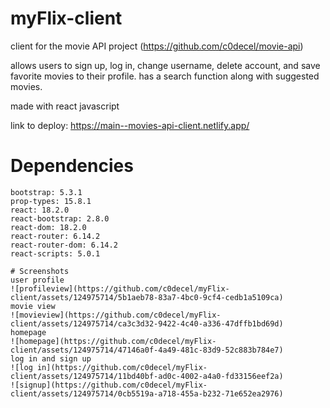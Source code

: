 # myFlix-client

 client for the movie API project (https://github.com/c0decel/movie-api)

 allows users to sign up, log in, change username, delete account, and save favorite movies to their profile. has a search function along with suggested movies.

 made with react javascript

 link to deploy: https://main--movies-api-client.netlify.app/

 # Dependencies

    bootstrap: 5.3.1
    prop-types: 15.8.1
    react: 18.2.0
    react-bootstrap: 2.8.0
    react-dom: 18.2.0
    react-router: 6.14.2
    react-router-dom: 6.14.2
    react-scripts: 5.0.1

    # Screenshots
    user profile
    ![profileview](https://github.com/c0decel/myFlix-client/assets/124975714/5b1aeb78-83a7-4bc0-9cf4-cedb1a5109ca)
    movie view
    ![movieview](https://github.com/c0decel/myFlix-client/assets/124975714/ca3c3d32-9422-4c40-a336-47dffb1bd69d)
    homepage
    ![homepage](https://github.com/c0decel/myFlix-client/assets/124975714/47146a0f-4a49-481c-83d9-52c883b784e7)
    log in and sign up 
    ![log in](https://github.com/c0decel/myFlix-client/assets/124975714/11bd40bf-ad0c-4002-a4a0-fd33156eef2a)
    ![signup](https://github.com/c0decel/myFlix-client/assets/124975714/0cb5519a-a718-455a-b232-71e652ea2976)







    

